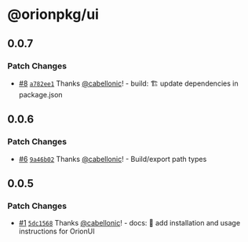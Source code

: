 # @orionpkg/ui

## 0.0.7

### Patch Changes

- [#8](https://github.com/orionpkg/ui/pull/8) [`a782ee1`](https://github.com/orionpkg/ui/commit/a782ee10bd915838bf9ceee4b2b6893e207c05ef) Thanks [@cabellonic](https://github.com/cabellonic)! - build: :building_construction: update dependencies in package.json

## 0.0.6

### Patch Changes

- [#6](https://github.com/orionpkg/ui/pull/6) [`9a46b02`](https://github.com/orionpkg/ui/commit/9a46b024271dfe4bb2bf5685e84ef1a3a4e42d2a) Thanks [@cabellonic](https://github.com/cabellonic)! - Build/export path types

## 0.0.5

### Patch Changes

- [#1](https://github.com/orionpkg/ui/pull/1) [`5dc1568`](https://github.com/orionpkg/ui/commit/5dc156862e17fb55c863511af62e510cdfaa8c6c) Thanks [@cabellonic](https://github.com/cabellonic)! - docs: :memo: add installation and usage instructions for OrionUI
